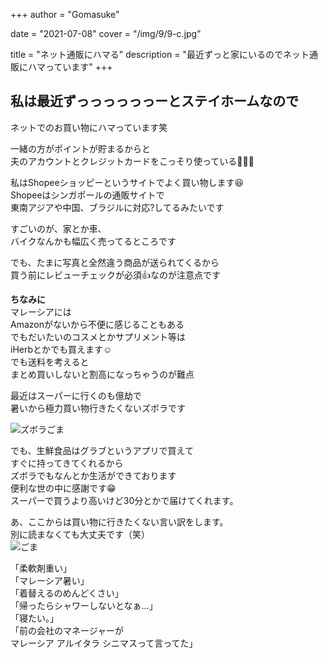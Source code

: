 +++
author = "Gomasuke"

date = "2021-07-08"
cover = "/img/9/9-c.jpg"

title = "ネット通販にハマる"
description = "最近ずっと家にいるのでネット通販にハマっています"
+++

## 私は最近ずっっっっっっーとステイホームなので  
ネットでのお買い物にハマっています笑  
    
一緒の方がポイントが貯まるからと  
夫のアカウントとクレジットカードをこっそり使っている🤭🤭🤭  
  
私はShopeeショッピーというサイトでよく買い物します😆  
Shopeeはシンガポールの通販サイトで  
東南アジアや中国、ブラジルに対応?してるみたいです  

  
すごいのが、家とか車、  
バイクなんかも幅広く売ってるところです  
  
  
でも、たまに写真と全然違う商品が送られてくるから  
買う前にレビューチェックが必須👍なのが注意点です  
  
**ちなみに**  
マレーシアには  
Amazonがないから不便に感じることもある  
でもだいたいのコスメとかサプリメント等は  
iHerbとかでも買えます☺️  
でも送料を考えると  
まとめ買いしないと割高になっちゃうのが難点  
  
最近はスーパーに行くのも億劫で  
暑いから極力買い物行きたくないズボラです  

![ズボラごま](/img/9/9-b.jpg)  

でも、生鮮食品はグラブというアプリで買えて  
すぐに持ってきてくれるから  
ズボラでもなんとか生活ができております  
便利な世の中に感謝です😁  
スーパーで買うより高いけど30分とかで届けてくれます。  
  
  
あ、ここからは買い物に行きたくない言い訳をします。  
別に読まなくても大丈夫です（笑）  
![ごま](/img/9/9-a.jpg)   

「柔軟剤重い」  
「マレーシア暑い」  
「着替えるのめんどくさい」  
「帰ったらシャワーしないとなぁ…」  
「寝たい。」  
「前の会社のマネージャーが  
マレーシア アルイタラ シニマスって言ってた」   